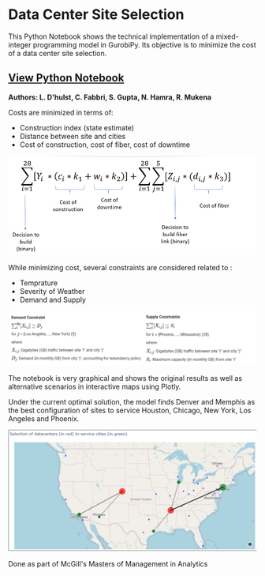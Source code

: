 # Data Center Site Selection

This Python Notebook shows the technical implementation of a mixed-integer programming model in GurobiPy.
Its objective is to minimize the cost of a data center site selection. 

## [View Python Notebook](https://carlosfg97.github.io/DataCenterSiteSelection/DataCenterSiteSelection_GurobiPy.html)

**Authors: L. D'hulst, C. Fabbri, S. Gupta, N. Hamra, R. Mukena**

Costs are minimized in terms of:
 - Construction index (state estimate)
 - Distance between site and cities
 - Cost of construction, cost of fiber, cost of downtime

![](img/objfnct.png)

While minimizing cost, several constraints are considered related to :
 - Temprature
 - Severity of Weather
 - Demand and Supply

![](img/DandS.png)

The notebook is very graphical and shows the original results as well as alternative scenarios in interactive maps using Plotly.

Under the current optimal solution, the model finds Denver and Memphis as the best configuration of sites to service Houston, Chicago, New York, Los Angeles and Phoenix.

![](img/results.png)

Done as part of McGill's Masters of Management in Analytics
